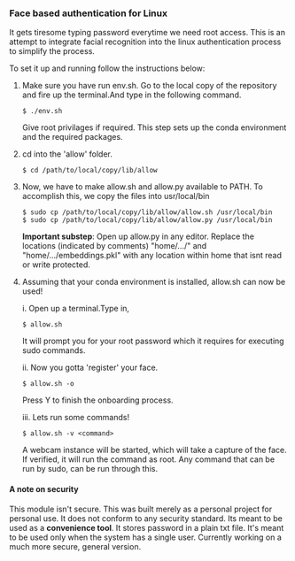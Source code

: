 ### Face based authentication for Linux

It gets tiresome typing password everytime we need root access. This is an attempt to integrate facial recognition into the linux 
authentication process to simplify the process. 

To set it up and running follow the instructions below:

1. Make sure you have run env.sh. Go to the local copy of the repository and fire up the terminal.And type in the following
   command.
   ```
   $ ./env.sh
   ```
   Give root privilages if required.
   This step sets up the conda environment and the required packages.
   

2. cd into the 'allow' folder.
   ```
   $ cd /path/to/local/copy/lib/allow
   ```

3. Now, we have to make allow.sh and allow.py available to PATH. To accomplish this, we copy the files into usr/local/bin
   ```
   $ sudo cp /path/to/local/copy/lib/allow/allow.sh /usr/local/bin
   $ sudo cp /path/to/local/copy/lib/allow/allow.py /usr/local/bin
   ```
   **Important substep**: Open up allow.py in any editor. Replace the locations (indicated by comments) "home/.../" and "home/.../embeddings.pkl" with any location within home that isnt read or write protected.

4. Assuming that your conda environment is installed, allow.sh can now be used!   
   
   i. Open up a terminal.Type in,
      ```
      $ allow.sh
      ```
      It will prompt you for your root password which it requires for executing sudo commands.
 
 
   ii. Now you gotta 'register' your face.       
      ```
      $ allow.sh -o                                                                                                           
      ```          
      Press Y to finish the onboarding process.
 
 
   iii. Lets run some commands!     
      ```
      $ allow.sh -v <command>                                                                                             
      ```     
      A webcam instance will be started, which will take a capture of the face. If verified, it will run the command as root.
      Any command that can be run by sudo, can be run through this.
      
      
      
#### A note on security
     
This module isn't secure. This was built merely as a personal project for personal use. It does not conform to any security standard. Its meant to be used as a **convenience tool**. It stores password in a plain txt file. It's meant 
to be used only when the system has a single user. 
Currently working on a much more secure, general version.
